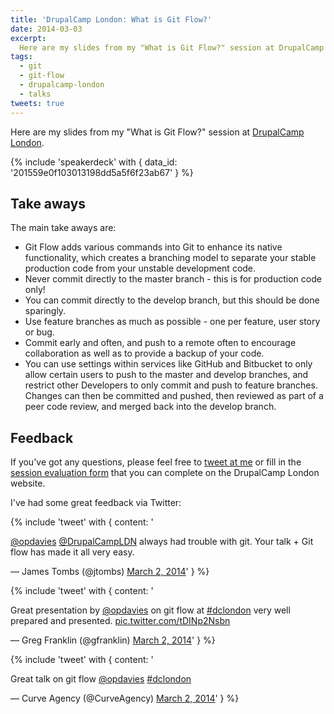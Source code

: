 ```yaml
---
title: 'DrupalCamp London: What is Git Flow?'
date: 2014-03-03
excerpt:
  Here are my slides from my "What is Git Flow?" session at DrupalCamp London.
tags:
  - git
  - git-flow
  - drupalcamp-london
  - talks
tweets: true
---
```


Here are my slides from my "What is Git Flow?" session at
[DrupalCamp London](http://2014.drupalcamplondon.co.uk).

{% include 'speakerdeck' with { data_id: '201559e0f103013198dd5a5f6f23ab67' } %}

## Take aways

The main take aways are:

- Git Flow adds various commands into Git to enhance its native functionality,
  which creates a branching model to separate your stable production code from
  your unstable development code.
- Never commit directly to the master branch - this is for production code only!
- You can commit directly to the develop branch, but this should be done
  sparingly.
- Use feature branches as much as possible - one per feature, user story or bug.
- Commit early and often, and push to a remote often to encourage collaboration
  as well as to provide a backup of your code.
- You can use settings within services like GitHub and Bitbucket to only allow
  certain users to push to the master and develop branches, and restrict other
  Developers to only commit and push to feature branches. Changes can then be
  committed and pushed, then reviewed as part of a peer code review, and merged
  back into the develop branch.

## Feedback

If you've got any questions, please feel free to
<a href="http://twitter.com/opdavies" title="My Twitter account">tweet at me</a>
or fill in the
<a href="http://2014.drupalcamplondon.co.uk/node/add/session-evaluation?nid=86&destination=node/86" title="The session evaluation form to submit feedback">session
evaluation form</a> that you can complete on the DrupalCamp London website.

I've had some great feedback via Twitter:

{% include 'tweet' with {
  content: '<p><a href="https://twitter.com/opdavies">@opdavies</a> <a href="https://twitter.com/DrupalCampLDN">@DrupalCampLDN</a> always had trouble with git. Your talk + Git flow has made it all very easy.</p>&mdash; James Tombs (@jtombs) <a href="https://twitter.com/jtombs/statuses/440108072078696449">March 2, 2014</a>'
} %}

{% include 'tweet' with {
  content: '<p>Great presentation by <a href="https://twitter.com/opdavies">@opdavies</a> on git flow at <a href="https://twitter.com/search?q=%23dclondon&amp;src=hash">#dclondon</a> very well prepared and presented. <a href="http://t.co/tDINp2Nsbn">pic.twitter.com/tDINp2Nsbn</a></p>&mdash; Greg Franklin (@gfranklin) <a href="https://twitter.com/gfranklin/statuses/440104311276969984">March 2, 2014</a>'
} %}

{% include 'tweet' with {
  content: '<p>Great talk on git flow <a href="https://twitter.com/opdavies">@opdavies</a> <a href="https://twitter.com/search?q=%23dclondon&amp;src=hash">#dclondon</a></p>&mdash; Curve Agency (@CurveAgency) <a href="https://twitter.com/CurveAgency/statuses/440095250775035904">March 2, 2014</a>'
} %}

